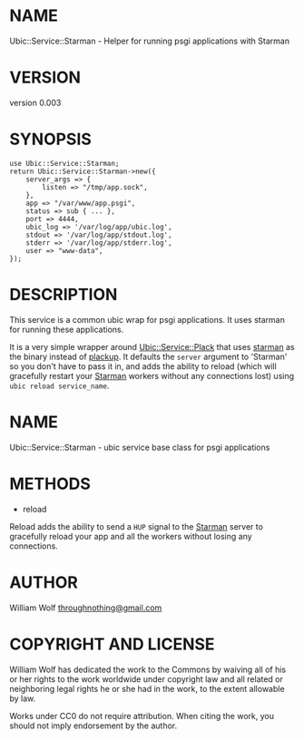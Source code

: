 # NAME

Ubic::Service::Starman - Helper for running psgi applications with Starman

# VERSION

version 0.003

# SYNOPSIS

    use Ubic::Service::Starman;
    return Ubic::Service::Starman->new({
        server_args => {
            listen => "/tmp/app.sock",
        },
        app => "/var/www/app.psgi",
        status => sub { ... },
        port => 4444,
        ubic_log => '/var/log/app/ubic.log',
        stdout => '/var/log/app/stdout.log',
        stderr => '/var/log/app/stderr.log',
        user => "www-data",
    });

# DESCRIPTION

This service is a common ubic wrap for psgi applications.
It uses starman for running these applications.

It is a very simple wrapper around [Ubic::Service::Plack](http://search.cpan.org/perldoc?Ubic::Service::Plack) that
uses [starman](http://search.cpan.org/perldoc?starman) as the binary instead of [plackup](http://search.cpan.org/perldoc?plackup).  It
defaults the `server` argument to 'Starman' so you don't have to pass
it in, and adds the ability to reload (which will gracefully restart
your [Starman](http://search.cpan.org/perldoc?Starman) workers without any connections lost) using
`ubic reload service_name`.

# NAME

Ubic::Service::Starman - ubic service base class for psgi applications

# METHODS

- reload

Reload adds the ability to send a `HUP` signal to the [Starman](http://search.cpan.org/perldoc?Starman) server
to gracefully reload your app and all the workers without losing any
connections.

# AUTHOR

William Wolf <throughnothing@gmail.com>

# COPYRIGHT AND LICENSE



William Wolf has dedicated the work to the Commons by waiving all of his
or her rights to the work worldwide under copyright law and all related or
neighboring legal rights he or she had in the work, to the extent allowable by
law.

Works under CC0 do not require attribution. When citing the work, you should
not imply endorsement by the author.